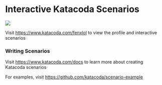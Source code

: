 # Interactive Katacoda Scenarios

[![](http://shields.katacoda.com/katacoda/fenxlol/count.svg)](https://www.katacoda.com/fenxlol "Get your profile on Katacoda.com")

Visit https://www.katacoda.com/fenxlol to view the profile and interactive scenarios

### Writing Scenarios
Visit https://www.katacoda.com/docs to learn more about creating Katacoda scenarios

For examples, visit https://github.com/katacoda/scenario-example
